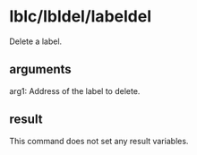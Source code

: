 # lblc/lbldel/labeldel

Delete a label.

## arguments

arg1: Address of the label to delete.

## result

This command does not set any result variables.
